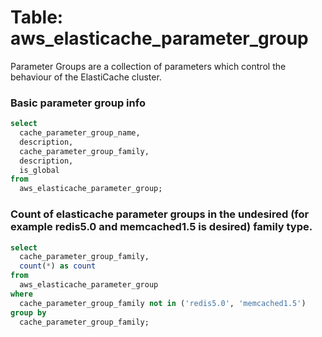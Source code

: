 # Table: aws_elasticache_parameter_group

Parameter Groups are a collection of parameters which control the behaviour of the ElastiCache cluster.

### Basic parameter group info

```sql
select
  cache_parameter_group_name,
  description,
  cache_parameter_group_family,
  description,
  is_global
from
  aws_elasticache_parameter_group;
```


### Count of elasticache parameter groups in the undesired (for example redis5.0 and memcached1.5 is desired) family type.

```sql
select
  cache_parameter_group_family,
  count(*) as count
from
  aws_elasticache_parameter_group
where
  cache_parameter_group_family not in ('redis5.0', 'memcached1.5')
group by
  cache_parameter_group_family;
```
